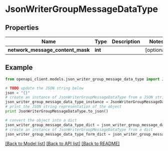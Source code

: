 # JsonWriterGroupMessageDataType


## Properties
Name | Type | Description | Notes
------------ | ------------- | ------------- | -------------
**network_message_content_mask** | **int** |  | [optional] 

## Example

```python
from openapi_client.models.json_writer_group_message_data_type import JsonWriterGroupMessageDataType

# TODO update the JSON string below
json = "{}"
# create an instance of JsonWriterGroupMessageDataType from a JSON string
json_writer_group_message_data_type_instance = JsonWriterGroupMessageDataType.from_json(json)
# print the JSON string representation of the object
print JsonWriterGroupMessageDataType.to_json()

# convert the object into a dict
json_writer_group_message_data_type_dict = json_writer_group_message_data_type_instance.to_dict()
# create an instance of JsonWriterGroupMessageDataType from a dict
json_writer_group_message_data_type_form_dict = json_writer_group_message_data_type.from_dict(json_writer_group_message_data_type_dict)
```
[[Back to Model list]](../README.md#documentation-for-models) [[Back to API list]](../README.md#documentation-for-api-endpoints) [[Back to README]](../README.md)


